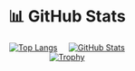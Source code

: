 <div align="center">
 <h1>📊 GitHub Stats</h1>

<div style="display: flex; justify-content: center; gap: 20px;">
 <a href="https://github.com/anuraghazra/github-readme-stats">
   <img alt="Top Langs" src="https://github-readme-stats.vercel.app/api/top-langs/?username=YQh9Mh3181jzEJ5&layout=compact&theme=onedark"/>
 </a>

 <a href="https://github.com/anuraghazra/github-readme-stats">
   <img alt="GitHub Stats" src="https://github-readme-stats.vercel.app/api?username=YQh9Mh3181jzEJ5&theme=onedark&show_icons=true"/>
 </a>
</div>
 
 <a href="https://github.com/ryo-ma/github-profile-trophy">
      <img alt="Trophy" src="https://github-profile-trophy.vercel.app/?username=YQh9Mh3181jzEJ5&theme=onedark&column=4&margin-w=20&margin-h=20" />
 </a>
</div>
